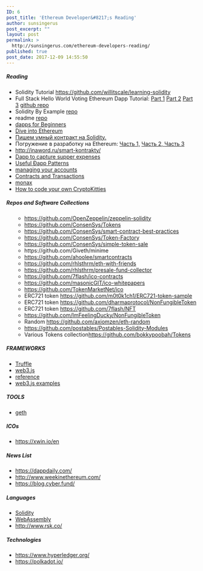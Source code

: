 ```yaml
---
ID: 6
post_title: 'Ethereum Developer&#8217;s Reading'
author: sunsingerus
post_excerpt: ""
layout: post
permalink: >
  http://sunsingerus.com/ethereum-developers-reading/
published: true
post_date: 2017-12-09 14:55:50
---
```

<h5>Reading</h5>
<ul>
 	<li>Solidity Tutorial <a href="https://github.com/willitscale/learning-solidity">https://github.com/willitscale/learning-solidity</a></li>
 	<li>Full Stack Hello World Voting Ethereum Dapp Tutorial:
<a href="https://medium.com/@mvmurthy/full-stack-hello-world-voting-ethereum-dapp-tutorial-part-1-40d2d0d807c2" target="_blank" rel="noopener">Part 1</a>
<a href="https://medium.com/@mvmurthy/full-stack-hello-world-voting-ethereum-dapp-tutorial-part-2-30b3d335aa1f" target="_blank" rel="noopener">Part 2</a>
<a href="https://medium.com/@mvmurthy/full-stack-hello-world-voting-ethereum-dapp-tutorial-part-3-331c2712c9df" target="_blank" rel="noopener">Part 3</a>
<a href="https://github.com/maheshmurthy/ethereum_voting_dapp" target="_blank" rel="noopener">github repo</a></li>
 	<li>Solidity By Example <a href="https://github.com/maheshmurthy/solidity-by-example" target="_blank" rel="noopener">repo</a></li>
 	<li>readme <a href="https://github.com/maheshmurthy/eth-dev-reading-list" target="_blank" rel="noopener">repo</a></li>
 	<li><a href="https://dappsforbeginners.wordpress.com/" target="_blank" rel="noopener">dapps for Beginners</a></li>
 	<li><a href="https://habrahabr.ru/post/327236/" target="_blank" rel="noopener">Dive into Ethereum</a></li>
 	<li><a href="https://habrahabr.ru/post/312008/" target="_blank" rel="noopener">Пишем умный контракт на Solidity.</a></li>
 	<li>Погружение в разработку на Ethereum: <a href="https://habrahabr.ru/post/336132/" target="_blank" rel="noopener">Часть 1,</a> <a href="https://habrahabr.ru/post/336770/" target="_blank" rel="noopener">Часть 2, </a><a href="https://habrahabr.ru/post/339080/" target="_blank" rel="noopener">Часть 3</a></li>
 	<li><a href="http://inaword.ru/smart-kontrakty/">http://inaword.ru/smart-kontrakty/</a></li>
 	<li><a href="https://jacksonng.org/Go-Dutch-Dapp" target="_blank" rel="noopener">Dapp to capture supper expenses</a></li>
 	<li><a href="https://github.com/ethereum/wiki/wiki/Useful-%C3%90app-Patterns" target="_blank" rel="noopener">Useful Ðapp Patterns</a></li>
 	<li><a href="https://github.com/ethereum/go-ethereum/wiki/Managing-your-accounts">managing your accounts</a></li>
 	<li><a href="https://github.com/ethereum/go-ethereum/wiki/Contracts-and-Transactions">Contracts and Transactions</a></li>
 	<li><a href="https://monax.io/docs/solidity/">monax</a></li>
 	<li><a href="https://medium.com/loom-network/how-to-code-your-own-cryptokitties-style-game-on-ethereum-7c8ac86a4eb3">How to code your own CryptoKitties</a></li>
</ul>
<h5>Repos and Software Collections</h5>
<ul>
 	<li style="list-style-type: none">
<ul>
 	<li><a href="https://github.com/OpenZeppelin/zeppelin-solidity">https://github.com/OpenZeppelin/zeppelin-solidity</a></li>
 	<li><a href="https://github.com/ConsenSys/Tokens">https://github.com/ConsenSys/Tokens</a></li>
 	<li><a href="https://github.com/ConsenSys/smart-contract-best-practices">https://github.com/ConsenSys/smart-contract-best-practices</a></li>
 	<li><a href="https://github.com/ConsenSys/Token-Factory">https://github.com/ConsenSys/Token-Factory</a></li>
 	<li><a href="https://github.com/ConsenSys/simple-token-sale">https://github.com/ConsenSys/simple-token-sale</a></li>
 	<li>https://github.com/Giveth/minime</li>
 	<li><a href="https://github.com/ahoolee/smartcontracts">https://github.com/ahoolee/smartcontracts</a></li>
 	<li><a href="https://github.com/rhlsthrm/eth-with-friends">https://github.com/rhlsthrm/eth-with-friends</a></li>
 	<li><a href="https://github.com/rhlsthrm/presale-fund-collector">https://github.com/rhlsthrm/presale-fund-collector</a></li>
 	<li><a href="https://github.com/7flash/ico-contracts">https://github.com/7flash/ico-contracts</a></li>
 	<li><a href="https://github.com/masonicGIT/ico-whitepapers">https://github.com/masonicGIT/ico-whitepapers</a></li>
 	<li><a href="https://github.com/TokenMarketNet/ico">https://github.com/TokenMarketNet/ico</a></li>
 	<li>ERC721 token <a href="https://github.com/m0t0k1ch1/ERC721-token-sample">https://github.com/m0t0k1ch1/ERC721-token-sample</a></li>
 	<li>ERC721 token <a href="https://github.com/dharmaprotocol/NonFungibleToken">https://github.com/dharmaprotocol/NonFungibleToken</a></li>
 	<li>ERC721 token <a href="https://github.com/7flash/NFT">https://github.com/7flash/NFT</a></li>
 	<li><a href="https://github.com/ImFeelingDucky/NonFungibleToken">https://github.com/ImFeelingDucky/NonFungibleToken</a></li>
 	<li>Random <a href="https://github.com/axiomzen/eth-random">https://github.com/axiomzen/eth-random</a></li>
 	<li><a href="https://github.com/postables/Postables-Solidity-Modules">https://github.com/postables/Postables-Solidity-Modules</a></li>
 	<li>Various Tokens collection<a href="https://github.com/bokkypoobah/Tokens">https://github.com/bokkypoobah/Tokens</a></li>
</ul>
</li>
</ul>
<h5>FRAMEWORKS</h5>
<ul>
 	<li><a href="http://truffleframework.com/tutorials/pet-shop" target="_blank" rel="noopener">Truffle</a></li>
 	<li><a href="http://web3js.readthedocs.io/en/1.0/index.html#" target="_blank" rel="noopener">web3.js</a></li>
 	<li><a href="https://github.com/ethereum/wiki/wiki/JavaScript-API#web3js-api-reference" target="_blank" rel="noopener">reference</a></li>
 	<li><a href="https://github.com/ethereum/web3.js/tree/master/example" target="_blank" rel="noopener">web3.js examples</a></li>
</ul>
<h5>TOOLS</h5>
<ul>
 	<li><a href="https://github.com/ethereum/go-ethereum/wiki/JavaScript-Console" target="_blank" rel="noopener">geth</a></li>
</ul>
<h5>ICOs</h5>
<ul>
 	<li><a href="https://xwin.io/en">https://xwin.io/en</a></li>
</ul>
<h5>News List</h5>
<ul>
 	<li><a href="https://dappdaily.com/">https://dappdaily.com/</a></li>
 	<li><a href="http://www.weekinethereum.com/">http://www.weekinethereum.com/</a></li>
 	<li><a href="https://blog.cyber.fund/">https://blog.cyber.fund/</a></li>
</ul>
<h5>Languages</h5>
<ul>
 	<li><a href="https://ethereum.org/">Solidity</a></li>
 	<li><a href="https://eos.io/">WebAssembly</a></li>
 	<li><a href="http://www.rsk.co/ ">http://www.rsk.co/ </a></li>
</ul>
<h5>Technologies</h5>
<ul>
 	<li><a href="https://www.hyperledger.org/">https://www.hyperledger.org/</a></li>
 	<li><a href="https://polkadot.io/">https://polkadot.io/</a></li>
</ul>